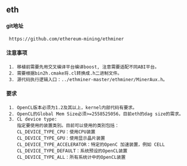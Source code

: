 ## eth

#### git地址
     
     https://github.com/ethereum-mining/ethminer
     
#### 注意事项
     
     1. 移植前需要先用交叉编译平台编译boost, 注意需要适配不同ABI平台。
     2. 需要根据bin2h.cmake将.cl转换成.h二进制文件。
     3. 源代码执行逻辑入口：../ethminer-master/ethminer/MinerAux.h。
     
#### 要求
     
     1. OpenCL版本必须为1.2及其以上，kernel内部代码有要求。
     2. OpenCL的Global Mem Size必须>=2558525056，目前eth的dag size的需求。
     3. CL device type:
        指定要使用的装置类別。目前可以使用的类別包括：
        CL_DEVICE_TYPE_CPU：使用CPU装置
        CL_DEVICE_TYPE_GPU：使用显示晶片装置
        CL_DEVICE_TYPE_ACCELERATOR：特定的OpenC 加速装置，例如 CELL
        CL_DEVICE_TYPE_DEFAULT：系统预设的OpenCL装置
        CL_DEVICE_TYPE_ALL：所有系统计中的OpenCL装置